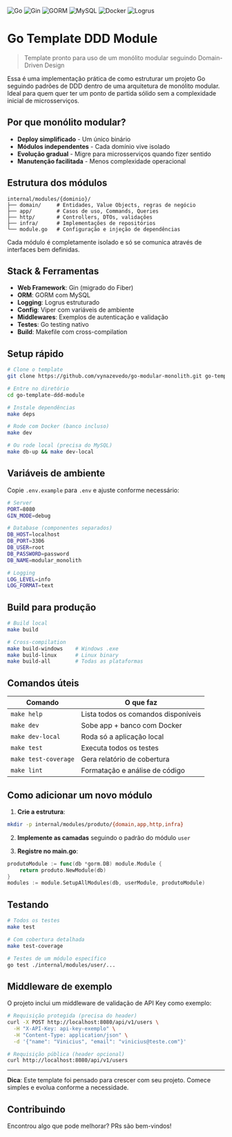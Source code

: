 ![Go](https://img.shields.io/badge/Go-1.24-00ADD8?logo=go&logoColor=white)
![Gin](https://img.shields.io/badge/Gin-Framework-00ADD8?logo=go&logoColor=white)
![GORM](https://img.shields.io/badge/GORM-ORM-blue)
![MySQL](https://img.shields.io/badge/MySQL-8.0-4479A1?logo=mysql&logoColor=white)
![Docker](https://img.shields.io/badge/Docker-Compose-2496ED?logo=docker&logoColor=white)
![Logrus](https://img.shields.io/badge/Logrus-Logger-green)

# Go Template DDD Module

> Template pronto para uso de um monólito modular seguindo Domain-Driven Design

Essa é uma implementação prática de como estruturar um projeto Go seguindo padrões de DDD dentro de uma arquitetura de monólito modular. Ideal para quem quer ter um ponto de partida sólido sem a complexidade inicial de microsserviços.

## Por que monólito modular?

- **Deploy simplificado** - Um único binário
- **Módulos independentes** - Cada domínio vive isolado
- **Evolução gradual** - Migre para microsserviços quando fizer sentido
- **Manutenção facilitada** - Menos complexidade operacional

## Estrutura dos módulos

```
internal/modules/{dominio}/
├── domain/     # Entidades, Value Objects, regras de negócio
├── app/        # Casos de uso, Commands, Queries
├── http/       # Controllers, DTOs, validações
├── infra/      # Implementações de repositórios
└── module.go   # Configuração e injeção de dependências
```

Cada módulo é completamente isolado e só se comunica através de interfaces bem definidas.

## Stack & Ferramentas

- **Web Framework**: Gin (migrado do Fiber)
- **ORM**: GORM com MySQL
- **Logging**: Logrus estruturado
- **Config**: Viper com variáveis de ambiente
- **Middlewares**: Exemplos de autenticação e validação
- **Testes**: Go testing nativo
- **Build**: Makefile com cross-compilation

## Setup rápido

```bash
# Clone o template
git clone https://github.com/vynazevedo/go-modular-monolith.git go-template-ddd-module

# Entre no diretório
cd go-template-ddd-module

# Instale dependências  
make deps

# Rode com Docker (banco incluso)
make dev

# Ou rode local (precisa do MySQL)
make db-up && make dev-local
```

## Variáveis de ambiente

Copie `.env.example` para `.env` e ajuste conforme necessário:

```bash
# Server
PORT=8080
GIN_MODE=debug

# Database (componentes separados)
DB_HOST=localhost
DB_PORT=3306  
DB_USER=root
DB_PASSWORD=password
DB_NAME=modular_monolith

# Logging
LOG_LEVEL=info
LOG_FORMAT=text
```

## Build para produção

```bash
# Build local
make build

# Cross-compilation
make build-windows    # Windows .exe
make build-linux      # Linux binary  
make build-all        # Todas as plataformas
```

## Comandos úteis

| Comando | O que faz |
|---------|-----------|
| `make help` | Lista todos os comandos disponíveis |
| `make dev` | Sobe app + banco com Docker |
| `make dev-local` | Roda só a aplicação local |
| `make test` | Executa todos os testes |
| `make test-coverage` | Gera relatório de cobertura |
| `make lint` | Formatação e análise de código |

## Como adicionar um novo módulo

1. **Crie a estrutura**:
```bash
mkdir -p internal/modules/produto/{domain,app,http,infra}
```

2. **Implemente as camadas** seguindo o padrão do módulo `user`

3. **Registre no main.go**:
```go
produtoModule := func(db *gorm.DB) module.Module {
    return produto.NewModule(db)
}
modules := module.SetupAllModules(db, userModule, produtoModule)
```

## Testando

```bash
# Todos os testes
make test

# Com cobertura detalhada  
make test-coverage

# Testes de um módulo específico
go test ./internal/modules/user/...
```

## Middleware de exemplo

O projeto inclui um middleware de validação de API Key como exemplo:

```bash
# Requisição protegida (precisa do header)
curl -X POST http://localhost:8080/api/v1/users \
  -H "X-API-Key: api-key-exemplo" \
  -H "Content-Type: application/json" \
  -d '{"name": "Vinicius", "email": "vinicius@teste.com"}'

# Requisição pública (header opcional)  
curl http://localhost:8080/api/v1/users
```
---

**Dica**: Este template foi pensado para crescer com seu projeto. Comece simples e evolua conforme a necessidade.

## Contribuindo

Encontrou algo que pode melhorar? PRs são bem-vindos! 
